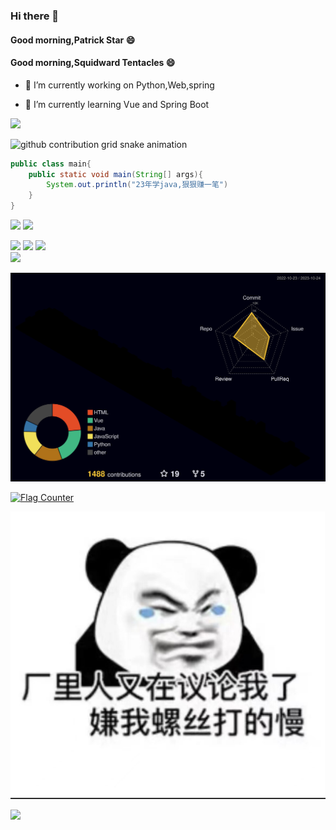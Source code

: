 ### Hi there 👋

#### Good morning,Patrick Star :smile:

#### Good morning,Squidward Tentacles :smile:

- 🔭 I’m currently working on Python,Web,spring

- 🌱 I’m currently learning Vue and Spring Boot
  
![](https://moe-counter.glitch.me/get/@steam-404?theme=gelbooru-h)

<picture>
  <source media="(prefers-color-scheme: dark)" srcset="https://raw.githubusercontent.com/steam-404/steam-404/output/github-contribution-grid-snake-dark.svg">
  <source media="(prefers-color-scheme: light)" srcset="https://raw.githubusercontent.com/steam-404/steam-404/output/github-contribution-grid-snake.svg">
  <img alt="github contribution grid snake animation" src="https://raw.githubusercontent.com/steam-404/steam-404/output/github-contribution-grid-snake.svg">
</picture>

```java
public class main{
    public static void main(String[] args){
        System.out.println("23年学java,狠狠赚一笔")
    }
}
```

 <img src="https://github-readme-stats.vercel.app/api?username=steam-404&hide_title=true&hide_border=true&show_icons=true&include_all_commits=true&line_height=21&bg_color=0,EC6C6C,FFD479,FFFC79,73FA79&theme=graywhite&locale=cn"></img>
 <img src="https://github-readme-stats.vercel.app/api/top-langs/?username=steam-404&hide_title=true&hide_border=true&layout=compact&bg_color=0,73FA79,73FDFF,D783FF&theme=graywhite&locale=cn"></img>

<div>
   <img src="https://metrics.lecoq.io/steam-404?template=classic&config.timezone=Asia%2FShanghai">
   <img src="https://github-profile-trophy.vercel.app/?username=steam-404" />
   <img src="https://github-readme-streak-stats.herokuapp.com/?user=steam-404" />
</div>

<div>
    <a href="https://steam-404.gtihub.io"> 
       <img src="https://readme-typing-svg.herokuapp.com/?lines=console.log(ikun);哎呦,你干嘛!&center=true&size=27"> 
    </a>
 </div>

![](./profile-3d-contrib/profile-night-rainbow.svg)

<div>
  <a href="https://info.flagcounter.com/dgJF"><img src="https://s01.flagcounter.com/countxl/dgJF/bg_FFFFFF/txt_000000/border_CCCCCC/columns_8/maxflags_20/viewers_0/labels_1/pageviews_1/flags_0/percent_0/" alt="Flag Counter" border="0"></a>
<div>

![](./resources/myState.jpg)

![](https://komarev.com/ghpvc/?username=steam-404)




